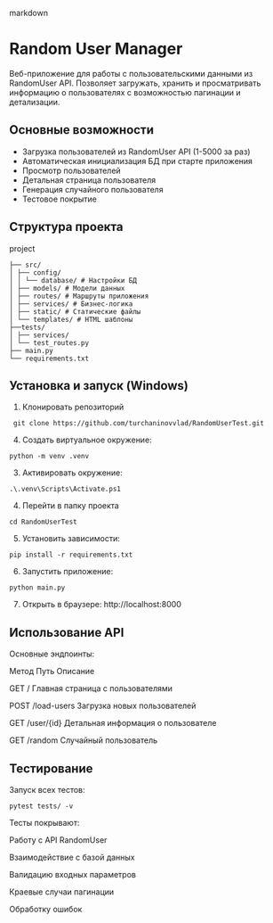 markdown
# Random User Manager

Веб-приложение для работы с пользовательскими данными из RandomUser API. Позволяет загружать, хранить и просматривать информацию о пользователях с возможностью пагинации и детализации.

## Основные возможности

- Загрузка пользователей из RandomUser API (1-5000 за раз)
- Автоматическая инициализация БД при старте приложения
- Просмотр пользователей
- Детальная страница пользователя
- Генерация случайного пользователя
- Тестовое покрытие


## Структура проекта
project
```
├── src/
│ ├── config/ 
│ │ └── database/ # Настройки БД
│ ├── models/ # Модели данных
│ ├── routes/ # Маршруты приложения
│ ├── services/ # Бизнес-логика
│ ├── static/ # Статические файлы
│ └── templates/ # HTML шаблоны
├──tests/
│ ├── services/ 
│ └── test_routes.py 
├── main.py 
└── requirements.txt 
```

## Установка и запуск (Windows)

1. Клонировать репозиторий
```
 git clone https://github.com/turchaninovvlad/RandomUserTest.git
```
4. Создать виртуальное окружение:
```
python -m venv .venv
```
3. Активировать окружение:
```
.\.venv\Scripts\Activate.ps1
```
4. Перейти в папку проекта
 ```
 cd RandomUserTest
 ```
5. Установить зависимости:

```
pip install -r requirements.txt
```
6. Запустить приложение:

```
python main.py
```
7. Открыть в браузере: http://localhost:8000

## Использование API
Основные эндпоинты:

Метод	Путь	Описание

GET	/	Главная страница с пользователями

POST	/load-users	Загрузка новых пользователей

GET	/user/{id}	Детальная информация о пользователе

GET	/random	Случайный пользователь

## Тестирование
Запуск всех тестов:

```
pytest tests/ -v
```
Тесты покрывают:

Работу с API RandomUser

Взаимодействие с базой данных

Валидацию входных параметров

Краевые случаи пагинации

Обработку ошибок

